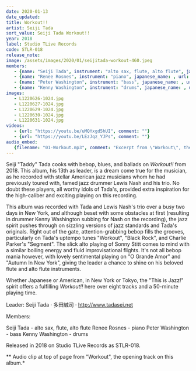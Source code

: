 ```yaml
---
date: 2020-01-13
date_updated: 
title: Workout!!
artist: Seiji Tada
sort_value: Seiji Tada Workout!!
year: 2018
label: Studio TLive Records
code: STLR-018
release_note: 
image: /assets/images/2020/01/seijitada-workout-460.jpeg
members:
   - {name: "Seiji Tada", instrument: "alto sax, flute, alto flute", japanese_name: , url: ""}
   - {name: "Renee Rosnes", instrument: "piano", japanese_name: , url: ""}
   - {name: "Peter Washington", instrument: "bass", japanese_name: , url: ""}
   - {name: "Kenny Washington", instrument: "drums", japanese_name: , url: ""}
images: 
   - L1220626-1024.jpg
   - L1220627-1024.jpg
   - L1220629-1024.jpg
   - L1220630-1024.jpg
   - L1220631-1024.jpg
videos: 
   - {url: "https://youtu.be/uMQYxgd5hUI", comment: ""}
   - {url: "https://youtu.be/LEzJqz_YJPs", comment: ""}
audio_embed:
   {filename: "01-Workout.mp3", comment: "Excerpt from \"Workout\", the opening track on this album:"}
---
```


Seiji "Taddy" Tada cooks with bebop, blues, and ballads on *Workout!!* from 2018. This album, his 13th as leader, is a dream come true for the musician, as he recorded with stellar American jazz musicians whom he had previously toured with, famed jazz drummer Lewis Nash and his trio. No doubt these players, all worthy idols of Tada's, provided extra inspiration for the high-caliber and exciting playing on this recording.

This album was recorded with Tada and Lewis Nash's trio over a busy two days in New York, and although beset with some obstacles at first (resulting in drummer Kenny Washington subbing for Nash on the recording), the jazz spirit pushes through on sizzling versions of jazz standards and Tada's originals. Right out of the gate, attention-grabbing bebop fills the grooves, particularly on Tada's uptempo tunes "Workout", "Black Rock", and Charlie Parker's "Segment". The slick alto playing of Sonny Stitt comes to mind with a similar boiling energy and fluid improvisational flights. It's not all bebop mania however, with lovely sentimental playing on "O Grande Amor" and "Autumn In New York", giving the leader a chance to shine on his beloved flute and alto flute instruments.

Whether Japanese or American, in New York or Tokyo, the "This is Jazz!" spirit offers a fulfilling *Workout!!* here over eight tracks and a 50-minute playing time.

Leader: Seiji Tada · 多田誠司 · http://www.tadasei.net

Members:

Seiji Tada - alto sax, flute, alto flute
Renee Rosnes - piano
Peter Washington - bass
Kenny Washington - drums

Released in 2018 on Studio TLive Records as STLR-018.



** Audio clip at top of page from "Workout", the opening track on this album.*
